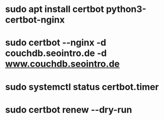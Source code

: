 # sudo apt install certbot python3-certbot-nginx

# sudo certbot --nginx -d couchdb.seointro.de -d www.couchdb.seointro.de

# sudo systemctl status certbot.timer
# sudo certbot renew --dry-run
